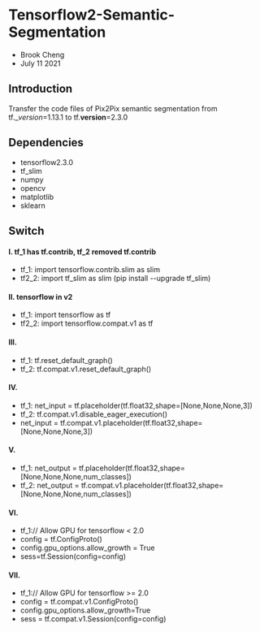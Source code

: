 
# Tensorflow2-Semantic-Segmentation

* Brook Cheng
* July 11 2021

## Introduction
Transfer the code files of Pix2Pix semantic segmentation from tf.__version_=1.13.1 to tf.__version__=2.3.0

## Dependencies
* tensorflow2.3.0
* tf_slim
* numpy
* opencv
* matplotlib
* sklearn

## Switch 

#### I.  tf_1 has tf.contrib, tf_2 removed tf.contrib
* tf_1: import tensorflow.contrib.slim as slim
* tf2_2: import tf_slim as slim  (pip install --upgrade tf_slim)

#### II.  tensorflow in v2
* tf_1: import tensorflow as tf
* tf2_2: import tensorflow.compat.v1 as tf

#### III.  
* tf_1: tf.reset_default_graph()
* tf_2: tf.compat.v1.reset_default_graph()

#### IV.  
* tf_1: net_input = tf.placeholder(tf.float32,shape=[None,None,None,3]) 
* tf_2: tf.compat.v1.disable_eager_execution()
* net_input = tf.compat.v1.placeholder(tf.float32,shape=[None,None,None,3])

#### V. 
* tf_1: net_output = tf.placeholder(tf.float32,shape=[None,None,None,num_classes])
* tf_2: net_output = tf.compat.v1.placeholder(tf.float32,shape=[None,None,None,num_classes])

#### VI.
* tf_1:// Allow GPU for tensorflow < 2.0
* config = tf.ConfigProto()   
* config.gpu_options.allow_growth = True
* sess=tf.Session(config=config)

#### VII.
* tf_1:// Allow GPU for tensorflow >= 2.0
* config = tf.compat.v1.ConfigProto()
* config.gpu_options.allow_growth=True
* sess = tf.compat.v1.Session(config=config)


```python

```
